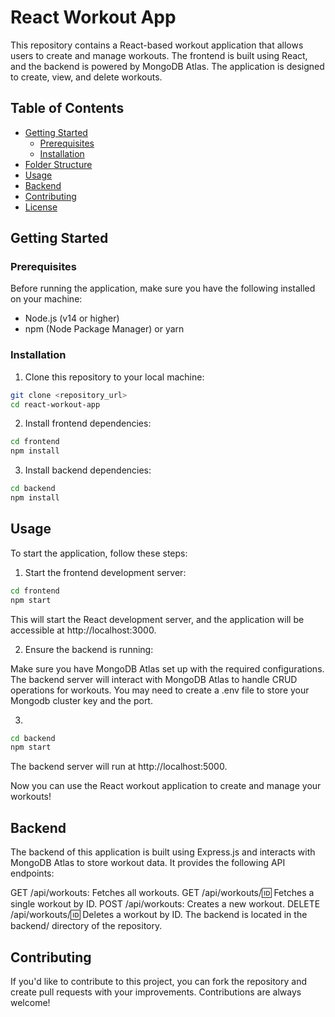 # React Workout App

This repository contains a React-based workout application that allows users to create and manage workouts. The frontend is built using React, and the backend is powered by MongoDB Atlas. The application is designed to create, view, and delete workouts.

## Table of Contents

- [Getting Started](#getting-started)
  - [Prerequisites](#prerequisites)
  - [Installation](#installation)
- [Folder Structure](#folder-structure)
- [Usage](#usage)
- [Backend](#backend)
- [Contributing](#contributing)
- [License](#license)

## Getting Started

### Prerequisites

Before running the application, make sure you have the following installed on your machine:

- Node.js (v14 or higher)
- npm (Node Package Manager) or yarn

### Installation

1. Clone this repository to your local machine:

```bash
git clone <repository_url>
cd react-workout-app
```

2. Install frontend dependencies:

```bash
cd frontend
npm install
```

3. Install backend dependencies:

```bash
cd backend
npm install
```

## Usage

To start the application, follow these steps:

1. Start the frontend development server:

```bash
cd frontend
npm start
```

This will start the React development server, and the application will be accessible at http://localhost:3000.

2. Ensure the backend is running:

Make sure you have MongoDB Atlas set up with the required configurations. The backend server will interact with MongoDB Atlas to handle CRUD operations for workouts. You may need to create a .env file to store your Mongodb cluster key and the port.

3. 

```bash
cd backend
npm start
```

The backend server will run at http://localhost:5000.

Now you can use the React workout application to create and manage your workouts!

## Backend

The backend of this application is built using Express.js and interacts with MongoDB Atlas to store workout data. It provides the following API endpoints:

GET /api/workouts: Fetches all workouts.
GET /api/workouts/:id: Fetches a single workout by ID.
POST /api/workouts: Creates a new workout.
DELETE /api/workouts/:id: Deletes a workout by ID.
The backend is located in the backend/ directory of the repository.

## Contributing

If you'd like to contribute to this project, you can fork the repository and create pull requests with your improvements. Contributions are always welcome!

